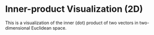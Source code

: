 Inner-product Visualization (2D)
==============================

This is a visualization of the inner (dot) product of two vectors in two-dimensional Euclidean space.